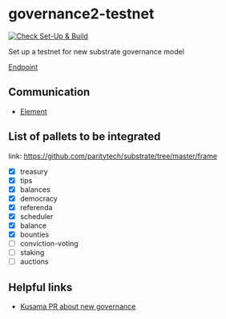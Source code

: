 # governance2-testnet
[![Check Set-Up & Build](https://github.com/litentry/governance2-testnet/actions/workflows/check.yml/badge.svg)](https://github.com/litentry/governance2-testnet/actions/workflows/check.yml)

Set up a testnet for new substrate governance model

[Endpoint](https://polkadot.js.org/apps/?rpc=wss%3A%2F%2Fgovernance2-testnet.litentry.io#/explorer)

## Communication

* [Element](https://matrix.to/#/!FdMRQTDnoYtEPkbHAK:matrix.org?via=matrix.org)

## List of pallets to be integrated

link: https://github.com/paritytech/substrate/tree/master/frame

* [x] treasury
* [x] tips
* [x] balances
* [x] democracy
* [x] referenda
* [x] scheduler
* [x] balance
* [x] bounties
* [ ] conviction-voting
* [ ] staking
* [ ] auctions

## Helpful links

* [Kusama PR about new governance](https://github.com/paritytech/polkadot/pull/5205)
